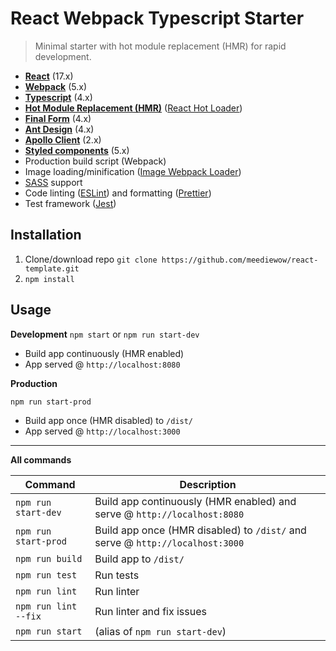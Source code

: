 # React Webpack Typescript Starter

> Minimal starter with hot module replacement (HMR) for rapid development.

-   **[React](https://facebook.github.io/react/)** (17.x)
-   **[Webpack](https://webpack.js.org/)** (5.x)
-   **[Typescript](https://www.typescriptlang.org/)** (4.x)
-   **[Hot Module Replacement (HMR)](https://webpack.js.org/concepts/hot-module-replacement/)** ([React Hot Loader](https://github.com/gaearon/react-hot-loader))
-   **[Final Form](https://final-form.org/react)** (4.x)
-   **[Ant Design](https://ant.design/)** (4.x)
-   **[Apollo Client](https://www.apollographql.com/)** (2.x)
-   **[Styled components](https://styled-components.com/)** (5.x)
-   Production build script (Webpack)
-   Image loading/minification ([Image Webpack Loader](https://github.com/tcoopman/image-webpack-loader))
-   [SASS](http://sass-lang.com/) support
-   Code linting ([ESLint](https://github.com/eslint/eslint)) and formatting ([Prettier](https://github.com/prettier/prettier))
-   Test framework ([Jest](https://facebook.github.io/jest/))

## Installation

1. Clone/download repo `git clone https://github.com/meediewow/react-template.git`
2. `npm install`

## Usage

**Development**
`npm start`
or
`npm run start-dev`

-   Build app continuously (HMR enabled)
-   App served @ `http://localhost:8080`

**Production**

`npm run start-prod`

-   Build app once (HMR disabled) to `/dist/`
-   App served @ `http://localhost:3000`

---

**All commands**

| Command              | Description                                                                   |
| -------------------- | ----------------------------------------------------------------------------- |
| `npm run start-dev`  | Build app continuously (HMR enabled) and serve @ `http://localhost:8080`      |
| `npm run start-prod` | Build app once (HMR disabled) to `/dist/` and serve @ `http://localhost:3000` |
| `npm run build`      | Build app to `/dist/`                                                         |
| `npm run test`       | Run tests                                                                     |
| `npm run lint`       | Run linter                                                                    |
| `npm run lint --fix` | Run linter and fix issues                                                     |
| `npm run start`      | (alias of `npm run start-dev`)                                                |
